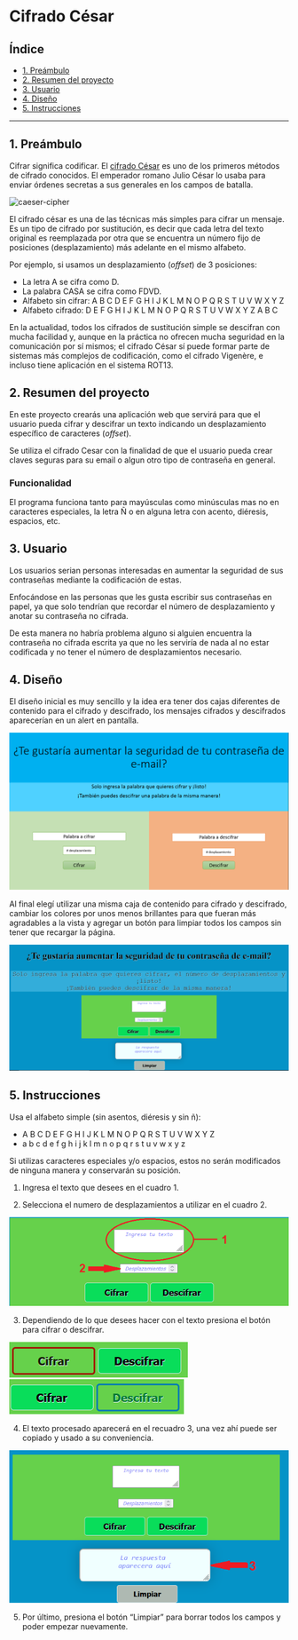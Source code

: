 # Cifrado César

## Índice

* [1. Preámbulo](#1-preámbulo)
* [2. Resumen del proyecto](#2-resumen-del-proyecto)
* [3. Usuario](#3-usuario)
* [4. Diseño](#4-diseño)
* [5. Instrucciones](#5-instrucciones)

***

## 1. Preámbulo

Cifrar significa codificar. El [cifrado César](https://en.wikipedia.org/wiki/Caesar_cipher)
es uno de los primeros métodos de cifrado conocidos. El emperador romano Julio
César lo usaba para enviar órdenes secretas a sus generales en los campos de
batalla.

![caeser-cipher](https://upload.wikimedia.org/wikipedia/commons/thumb/2/2b/Caesar3.svg/2000px-Caesar3.svg.png)

El cifrado césar es una de las técnicas más simples para cifrar un mensaje. Es
un tipo de cifrado por sustitución, es decir que cada letra del texto original
es reemplazada por otra que se encuentra un número fijo de posiciones
(desplazamiento) más adelante en el mismo alfabeto.

Por ejemplo, si usamos un desplazamiento (_offset_) de 3 posiciones:

* La letra A se cifra como D.
* La palabra CASA se cifra como FDVD.
* Alfabeto sin cifrar: A B C D E F G H I J K L M N O P Q R S T U V W X Y Z
* Alfabeto cifrado: D E F G H I J K L M N O P Q R S T U V W X Y Z A B C

En la actualidad, todos los cifrados de sustitución simple se descifran con
mucha facilidad y, aunque en la práctica no ofrecen mucha seguridad en la
comunicación por sí mismos; el cifrado César sí puede formar parte de sistemas
más complejos de codificación, como el cifrado Vigenère, e incluso tiene
aplicación en el sistema ROT13.

## 2. Resumen del proyecto

En este proyecto crearás una aplicación web que servirá para que el usuario
pueda cifrar y descifrar un texto indicando un desplazamiento específico de
caracteres (_offset_).

Se utiliza el cifrado Cesar con la finalidad de que el usuario pueda crear claves 
seguras para su email o algun otro tipo de contraseña en general. 

### Funcionalidad

El programa funciona tanto para mayúsculas como minúsculas mas no en caracteres especiales, la letra Ñ o en alguna letra con acento, diéresis, espacios, etc. 

## 3. Usuario

Los usuarios serian personas interesadas en aumentar la seguridad de sus contraseñas mediante la codificación de estas. 

Enfocándose en las personas que les gusta escribir sus contraseñas en papel, ya que solo tendrían que recordar el número de desplazamiento y anotar su contraseña no cifrada.

De esta manera no habría problema alguno si alguien encuentra la contraseña no cifrada escrita ya que no les serviría de nada al no estar codificada y no tener el número de desplazamientos necesario.

## 4. Diseño

El diseño inicial es muy sencillo y la idea era tener dos cajas diferentes de contenido para el cifrado y descifrado, los mensajes cifrados y descifrados 
aparecerían en un alert en pantalla.

![Diseño inicial](/Demo.png)

Al final elegí utilizar una misma caja de contenido para cifrado y descifrado, cambiar los colores por unos menos brillantes para que fueran más agradables a
la vista y agregar un botón para limpiar todos los campos sin tener que recargar la página.

![Apariencia final](/final.png)

## 5. Instrucciones

Usa el alfabeto simple (sin asentos, diéresis y sin ñ):

* A B C D E F G H I J K L M N O P Q R S T U V W X Y Z
* a b c d e f g h i j k l m n o p q r s t u v w x y z 

Si utilizas caracteres especiales y/o espacios, estos no serán modificados de ninguna manera y conservarán su posición.


1. Ingresa el texto que desees en el cuadro 1. 

2. Selecciona el numero de desplazamientos a utilizar en el cuadro 2.

![Paso 1 y 2](/cajacontenido.png)

3. Dependiendo de lo que desees hacer con el texto presiona el botón para cifrar o descifrar. 

![Cifrar](/cifrar.png) ![Descifrado](/descifrar.png)

4. El texto procesado aparecerá en el recuadro 3, una vez ahí puede ser copiado y usado a su conveniencia.
 
 ![Respuesta](/respuesta.png)
 
5. Por último, presiona el botón “Limpiar” para borrar todos los campos y poder empezar nuevamente.


